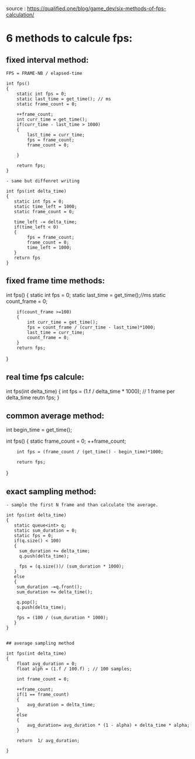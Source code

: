 
source : https://qualified.one/blog/game_dev/six-methods-of-fps-calculation/

# 6 methods to calcule fps:
  ## fixed interval method: 
    FPS = FRAME-NB / elapsed-time

    int fps()
    {
        static int fps = 0;
        static last_time = get_time(); // ms
        static frame_count = 0;

        ++frame_count;
        int curr_time = get_time();
        if(curr_time - last_time > 1000)
        {
            last_time = curr_time;
            fps = frame_count;
            frame_count = 0;

        }

        return fps;
    }

    - same but diffenret writing 

    int fps(int delta_time)
    {
       static int fps = 0;
       static time_left = 1000;
       static frame_count = 0;

       time_left -= delta_time;
       if(time_left < 0)
       {
            fps = frame_count;
            frame_count = 0;
            time_left = 1000;
       }
       return fps
    }

   ## fixed frame time methods:
   
   int fps()
   {
        static int fps = 0;
        static last_time = get_time();//ms
        static count_frame = 0;
        
        if(count_frame >=100)
        {
            int curr_time = get_time();
            fps = count_frame / (curr_time - last_time)*1000;
            last_time = curr_time;
            count_frame = 0;
        }
        return fps;
   }


   ## real time fps calcule:
   int fps(int delta_time)
   {
        int fps = (1.f / delta_time * 1000); // 1 frame per delta_time
        reutn fps;
   }


   ## common average method:
   int begin_time = get_time();

   int fps()
   {
        static frame_count = 0;
        ++frame_count;

        int fps = (frame_count / (get_time() - begin_time)*1000;

        return fps;
   }

   ## exact sampling method:
   
    - sample the first N frame and than calculate the average.

    int fps(int delta_time)
    {
       static queue<int> q;
       static sum_duration = 0;
       static fps = 0;
       if(q.size() < 100)
       {
         sum_duration += delta_time;
         q.push(delta_time);

         fps = (q.size())/ (sum_duration * 1000);
       }
       else
       {
        sum_duration -=q.front();
        sum_duration += delta_time();

        q.pop();
        q.push(delta_time);

        fps = (100 / (sum_duration * 1000);
       }
    }


    ## average sampling method

    int fps(int delta_time)
    {
        float avg_duration = 0;
        float alph = (1.f / 100.f) ; // 100 samples;

        int frame_count = 0;

        ++frame_count;
        if(1 == frame_count)
        {
            avg_duration = delta_time;
        }
        else
        {
            avg_duration= avg_duration * (1 - alpha) + delta_time * alpha;
        }

        return  1/ avg_duration;

    }
